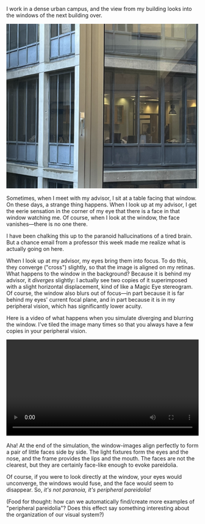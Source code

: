 I work in a dense urban campus, and the view from my building looks into the windows of the next building over.

![The view from my building faces the windows of the next building over](../static/pareidolia-window.png)

Sometimes, when I meet with my advisor, I sit at a table facing that window. On these days, a strange thing happens. When I look up at my advisor, I get the eerie sensation in the corner of my eye that there is a face in that window watching me. Of course, when I look at the window, the face vanishes—there is no one there.

I have been chalking this up to the paranoid hallucinations of a tired brain. But a chance email from a professor this week made me realize what is actually going on here.

When I look up at my advisor, my eyes bring them into focus. To do this, they converge ("cross") slightly, so that the image is aligned on my retinas. What happens to the window in the background? Because it is behind my advisor, it _diverges_ slightly: I actually see two copies of it superimposed with a slight horizontal displacement, kind of like a Magic Eye stereogram. Of course, the window also blurs out of focus—in part because it is far behind my eyes' current focal plane, and in part because it is in my peripheral vision, which has significantly lower acuity.

Here is a video of what happens when you simulate diverging and blurring the window. I've tiled the image many times so that you always have a few copies in your peripheral vision.

<video src="../static/pareidolia-video.mp4" style="width: 100%;" controls></video>

Aha! At the end of the simulation, the window-images align perfectly to form a pair of little faces side by side. The light fixtures form the eyes and the nose, and the frame provides the lips and the mouth. The faces are not the clearest, but they are certainly face-like enough to evoke pareidolia.

Of course, if you were to look directly at the window, your eyes would unconverge, the windows would fuse, and the face would seem to disappear. So, _it's not paranoia, it's peripheral pareidolia!_

(Food for thought: how can we automatically find/create more examples of "peripheral pareidolia"? Does this effect say something interesting about the organization of our visual system?)